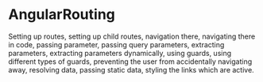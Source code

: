 # AngularRouting
Setting up routes, setting up child routes, navigation there, navigating there in code, passing parameter, passing query parameters, extracting parameters, extracting parameters dynamically, using guards, using different types of guards, preventing the user from accidentally navigating away, resolving data, passing static data, styling the links which are active.
